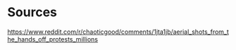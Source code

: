 # Sources
https://www.reddit.com/r/chaoticgood/comments/1jta1jb/aerial_shots_from_the_hands_off_protests_millions
